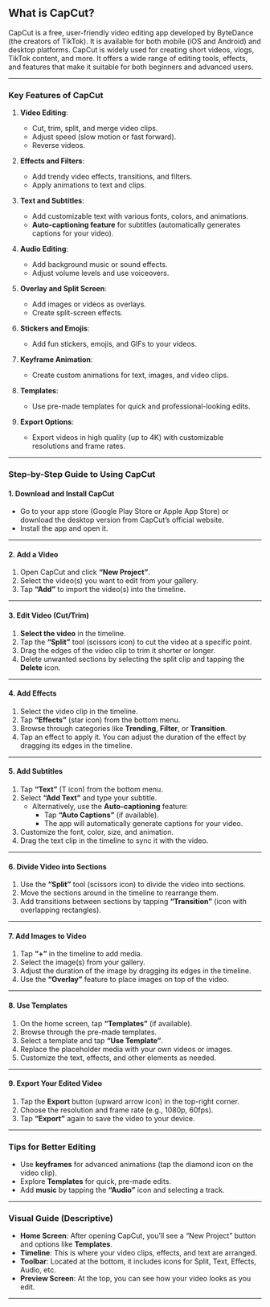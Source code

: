 
## **What is CapCut?**
CapCut is a free, user-friendly video editing app developed by ByteDance (the creators of TikTok). It is available for both mobile (iOS and Android) and desktop platforms. CapCut is widely used for creating short videos, vlogs, TikTok content, and more. It offers a wide range of editing tools, effects, and features that make it suitable for both beginners and advanced users.

---

### **Key Features of CapCut**
1. **Video Editing**:
   - Cut, trim, split, and merge video clips.
   - Adjust speed (slow motion or fast forward).
   - Reverse videos.

2. **Effects and Filters**:
   - Add trendy video effects, transitions, and filters.
   - Apply animations to text and clips.

3. **Text and Subtitles**:
   - Add customizable text with various fonts, colors, and animations.
   - **Auto-captioning feature** for subtitles (automatically generates captions for your video).

4. **Audio Editing**:
   - Add background music or sound effects.
   - Adjust volume levels and use voiceovers.

5. **Overlay and Split Screen**:
   - Add images or videos as overlays.
   - Create split-screen effects.

6. **Stickers and Emojis**:
   - Add fun stickers, emojis, and GIFs to your videos.

7. **Keyframe Animation**:
   - Create custom animations for text, images, and video clips.

8. **Templates**:
   - Use pre-made templates for quick and professional-looking edits.

9. **Export Options**:
   - Export videos in high quality (up to 4K) with customizable resolutions and frame rates.

---

### **Step-by-Step Guide to Using CapCut**

#### **1. Download and Install CapCut**
- Go to your app store (Google Play Store or Apple App Store) or download the desktop version from CapCut’s official website.
- Install the app and open it.

---

#### **2. Add a Video**
1. Open CapCut and click **“New Project”**.
2. Select the video(s) you want to edit from your gallery.
3. Tap **“Add”** to import the video(s) into the timeline.

---

#### **3. Edit Video (Cut/Trim)**
1. **Select the video** in the timeline.
2. Tap the **“Split”** tool (scissors icon) to cut the video at a specific point.
3. Drag the edges of the video clip to trim it shorter or longer.
4. Delete unwanted sections by selecting the split clip and tapping the **Delete** icon.

---

#### **4. Add Effects**
1. Select the video clip in the timeline.
2. Tap **“Effects”** (star icon) from the bottom menu.
3. Browse through categories like **Trending**, **Filter**, or **Transition**.
4. Tap an effect to apply it. You can adjust the duration of the effect by dragging its edges in the timeline.

---

#### **5. Add Subtitles**
1. Tap **“Text”** (T icon) from the bottom menu.
2. Select **“Add Text”** and type your subtitle.
   - Alternatively, use the **Auto-captioning** feature:
     - Tap **“Auto Captions”** (if available).
     - The app will automatically generate captions for your video.
3. Customize the font, color, size, and animation.
4. Drag the text clip in the timeline to sync it with the video.

---

#### **6. Divide Video into Sections**
1. Use the **“Split”** tool (scissors icon) to divide the video into sections.
2. Move the sections around in the timeline to rearrange them.
3. Add transitions between sections by tapping **“Transition”** (icon with overlapping rectangles).

---

#### **7. Add Images to Video**
1. Tap **“+”** in the timeline to add media.
2. Select the image(s) from your gallery.
3. Adjust the duration of the image by dragging its edges in the timeline.
4. Use the **“Overlay”** feature to place images on top of the video.

---

#### **8. Use Templates**
1. On the home screen, tap **“Templates”** (if available).
2. Browse through the pre-made templates.
3. Select a template and tap **“Use Template”**.
4. Replace the placeholder media with your own videos or images.
5. Customize the text, effects, and other elements as needed.

---

#### **9. Export Your Edited Video**
1. Tap the **Export** button (upward arrow icon) in the top-right corner.
2. Choose the resolution and frame rate (e.g., 1080p, 60fps).
3. Tap **“Export”** again to save the video to your device.

---

### **Tips for Better Editing**
- Use **keyframes** for advanced animations (tap the diamond icon on the video clip).
- Explore **Templates** for quick, pre-made edits.
- Add **music** by tapping the **“Audio”** icon and selecting a track.

---

### **Visual Guide (Descriptive)**
- **Home Screen**: After opening CapCut, you’ll see a “New Project” button and options like **Templates**.
- **Timeline**: This is where your video clips, effects, and text are arranged.
- **Toolbar**: Located at the bottom, it includes icons for Split, Text, Effects, Audio, etc.
- **Preview Screen**: At the top, you can see how your video looks as you edit.

---

